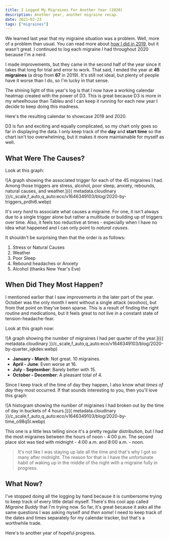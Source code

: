 ```yaml
---
title: I Logged My Migraines For Another Year (2020)
description: Another year, another migraine recap.
date: 2021-02-23
tags: ["migraines"]
---
```


We learned last year that my migraine situation was a problem. Well, more of a problem than usual. You can read more about [how I did in 2019](../i-logged-my-migraines-for-a-year), but it wasn't great. I continued to log each migraine I had throughout 2020 because I'm a nerd.

I made improvements, but they came in the second half of the year since it takes that long for trial and error to work. That said, I ended the year at **45 migraines** (a drop from **67** in 2019). It's still not ideal, but plenty of people have it worse than I do, so I'm lucky in that sense.

The shining light of this year's log is that I now have a working calendar heatmap created with the power of D3. This is great because D3 is more in my wheelhouse than Tableu and I can keep it running for each new year I decide to keep doing this madness.

Here's the resulting calendar to showcase 2019 and 2020.

<style>::part(heatmap) {font-family: var(--code)}</style>

<calendar-heatmap data-src="/assets/js/migraines-2020.json"></calendar-heatmap>

D3 is fun and exciting and equally complicated, so my chart only goes so far in displaying the data. I only keep track of the **day** and **start time** so the chart isn't too overwhelming, but it makes it more maintainable for myself as well.

## What Were The Causes?

Look at this graph:

![A graph showing the associated trigger for each of the 45 migraines I had. Among those triggers are stress, alcohol, poor sleep, anxiety, rebounds, natural causes, and weather.]({{ metadata.cloudinary }}/c_scale,f_auto,q_auto:eco/v1646349103/blog/2020-by-triggers_prdhi6.webp)

It's _very hard_ to associate what causes a migraine. For one, it isn't always due to a single trigger alone but rather a multitude or building up of triggers over time. Also, it feels too reductive at times - especially when I have no idea what happened and I can only point to _natural causes_.

It shouldn't be surprising then that the order is as follows:

1. Stress or Natural Causes
2. Weather
3. Poor Sleep
4. Rebound headaches or Anxiety
5. Alcohol (thanks New Year's Eve)

## When Did They Most Happen?

I mentioned earlier that I saw improvements in the later part of the year. October was the only month I went without a single attack (woohoo), but from that point on they've been sparse. This is a result of finding the right routine and medications, but it feels great to not live in a constant state of tension-headache-fear.

Look at this graph now:

![A graph showing the number of migraines I had per quarter of the year.]({{ metadata.cloudinary }}/c_scale,f_auto,q_auto:eco/v1646349103/blog/2020-by-quarter_iqkdev.webp)

- **January - March**: Not great. 10 migraines.
- **April - June**: Even worse at 16.
- **July - September**: Barely better with 15.
- **October - December**: A pleasant total of 4.

Since I keep track of the time of day they happen, I also know what _times of day_ they most occurred. If that sounds interesting to you, then you'll love this graph:

![A histogram showing the number of migraines I had broken out by the time of day in buckets of 4 hours.]({{ metadata.cloudinary }}/c_scale,f_auto,q_auto:eco/v1646349103/blog/2020-by-time_o98q5l.webp)

This one is a little less telling since it's a pretty regular distribution, but I had the most migraines between the hours of noon - 4:00 p.m. The second place slot was tied with midnight - 4:00 a.m. and 8:00 a.m. - noon.

> It's not like I was staying up late all the time and that's why I got so many after midnight. The reason for that is I have the unfortunate habit of waking up in the middle of the night with a migraine fully in progress.

## What Now?

I've stopped doing all the logging by hand because it is cumbersome trying to keep track of every little detail myself. There's this cool app called _Migraine Buddy_ that I'm trying now. So far, it's great because it asks all the same questions I was asking myself _and then some_! I need to keep track of the dates and times separately for my calendar tracker, but that's a worthwhile trade.

Here's to another year of hopeful progress.
